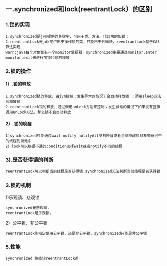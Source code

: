 ## 一.synchronized和lock(reentrantLock）的区别
### 1.锁的实现
```
1.synchronized是jvm提供的关键字，可用于类、方法、代码块的加锁；
2.reentrantLock是jdk提供用于操作锁的类，只能用于代码块，reentrantLock基于CAS算法实现
warn:java每个对象都有一个monitor监视器，synchronized主要通过monitor.enter monitor.exit来进行加锁和锁的释放
````
### 2.锁的操作
#### 1）.锁的释放
```
1.synchronized锁的释放，由jvm控制；发生异常的情况下会自动释放锁 ；调用sleep方法会释放锁
2.reentrantLock锁的释放，通过调用unLock方法来控制；发生异常的情况下如果没有显示调用unLock方法，那么锁不会自动释放
```

#### 2）.锁的唤醒
```
1)synchronized只能通过wait notify notifyAll随机唤醒或者全部唤醒锁对象等待池中的线程到锁池中
2）lock可以根据不通的condition选择wait或者notify不同的线程
```
### 3).是否获得锁的判断
```
reentrantLock可以判断当前线程是否获得锁,synchronized无法判断当前线程是否获得锁
```

### 3.锁的机制
1)乐观锁、悲观锁
```
synchronized是悲观锁，
reentrantLock是乐观锁，
```
2）公平锁、非公平锁
```
reentrantLock能指定使用公平锁，还是非公平锁，synchronized只能是非公平锁

```
### 5.性能
```
synchronized 性能较reentrantLock差
```


